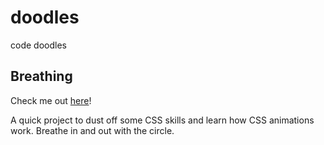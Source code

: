 # doodles

code doodles

## Breathing

Check me out [here](https://rsdesoto.neocities.org/breathing/breathing)!

A quick project to dust off some CSS skills and learn how CSS animations work. Breathe in and out with the circle.
